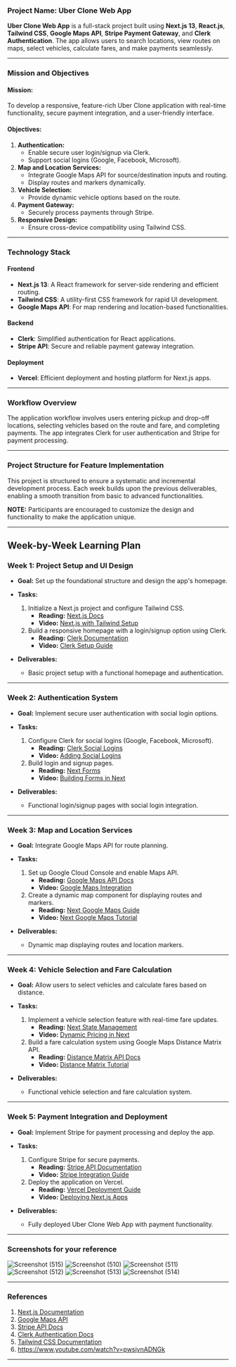 ### **Project Name: Uber Clone Web App**

**Uber Clone Web App** is a full-stack project built using **Next.js 13**, **React.js**, **Tailwind CSS**, **Google Maps API**, **Stripe Payment Gateway**, and **Clerk Authentication**. The app allows users to search locations, view routes on maps, select vehicles, calculate fares, and make payments seamlessly.

---

### **Mission and Objectives**

#### **Mission:**
To develop a responsive, feature-rich Uber Clone application with real-time functionality, secure payment integration, and a user-friendly interface.

#### **Objectives:**
1. **Authentication:**
   - Enable secure user login/signup via Clerk.
   - Support social logins (Google, Facebook, Microsoft).
2. **Map and Location Services:**
   - Integrate Google Maps API for source/destination inputs and routing.
   - Display routes and markers dynamically.
3. **Vehicle Selection:**
   - Provide dynamic vehicle options based on the route.
4. **Payment Gateway:**
   - Securely process payments through Stripe.
5. **Responsive Design:**
   - Ensure cross-device compatibility using Tailwind CSS.

---

### **Technology Stack**

#### **Frontend**
- **Next.js 13**: A React framework for server-side rendering and efficient routing.
- **Tailwind CSS**: A utility-first CSS framework for rapid UI development.
- **Google Maps API**: For map rendering and location-based functionalities.

#### **Backend**
- **Clerk**: Simplified authentication for React applications.
- **Stripe API**: Secure and reliable payment gateway integration.

#### **Deployment**
- **Vercel**: Efficient deployment and hosting platform for Next.js apps.

---

### **Workflow Overview**

The application workflow involves users entering pickup and drop-off locations, selecting vehicles based on the route and fare, and completing payments. The app integrates Clerk for user authentication and Stripe for payment processing.

---

### **Project Structure for Feature Implementation**

This project is structured to ensure a systematic and incremental development process. Each week builds upon the previous deliverables, enabling a smooth transition from basic to advanced functionalities.

**NOTE:** Participants are encouraged to customize the design and functionality to make the application unique.

---

## **Week-by-Week Learning Plan**

### **Week 1: Project Setup and UI Design**
- **Goal:** Set up the foundational structure and design the app's homepage.
- **Tasks:**
  1. Initialize a Next.js project and configure Tailwind CSS.
     - **Reading:** [Next.js Docs](https://nextjs.org/docs/getting-started)
     - **Video:** [Next.js with Tailwind Setup](https://www.youtube.com/watch?v=ZVnjOPwW4ZA&t=178s)
  2. Build a responsive homepage with a login/signup option using Clerk.
     - **Reading:** [Clerk Documentation](https://clerk.dev/docs)
     - **Video:** [Clerk Setup Guide](https://www.youtube.com/watch?v=RHFmsoiVtKE&t=3s)

- **Deliverables:**
  - Basic project setup with a functional homepage and authentication.

---

### **Week 2: Authentication System**
- **Goal:** Implement secure user authentication with social login options.
- **Tasks:**
  1. Configure Clerk for social logins (Google, Facebook, Microsoft).
     - **Reading:** [Clerk Social Logins](https://clerk.dev/docs/social-logins)
     - **Video:** [Adding Social Logins](https://www.youtube.com/watch?v=pjFbcXi8eCM&t=88s)
  2. Build login and signup pages.
     - **Reading:** [Next Forms](https://nextjs.org/docs/app/api-reference/components/form)
     - **Video:** [Building Forms in Next](https://www.youtube.com/watch?v=KhO4VjaYSXU)

- **Deliverables:**
  - Functional login/signup pages with social login integration.

---

### **Week 3: Map and Location Services**
- **Goal:** Integrate Google Maps API for route planning.
- **Tasks:**
  1. Set up Google Cloud Console and enable Maps API.
     - **Reading:** [Google Maps API Docs](https://developers.google.com/maps/documentation)
     - **Video:** [Google Maps Integration](https://www.youtube.com/watch?v=3zvF5uYsswI)
  2. Create a dynamic map component for displaying routes and markers.
     - **Reading:** [Next Google Maps Guide](https://dev.to/adrianbailador/creating-an-interactive-map-with-the-google-maps-api-in-nextjs-54a4)
     - **Video:** [Next Google Maps Tutorial](https://www.youtube.com/watch?v=LgTan_NZnAg)

- **Deliverables:**
  - Dynamic map displaying routes and location markers.

---

### **Week 4: Vehicle Selection and Fare Calculation**
- **Goal:** Allow users to select vehicles and calculate fares based on distance.
- **Tasks:**
  1. Implement a vehicle selection feature with real-time fare updates.
     - **Reading:** [Next State Management](https://nextjs.org/docs/app/building-your-application/rendering)
     - **Video:** [Dynamic Pricing in Next](https://www.youtube.com/watch?v=_gRxCvDjWjs)
  2. Build a fare calculation system using Google Maps Distance Matrix API.
     - **Reading:** [Distance Matrix API Docs](https://developers.google.com/maps/documentation/distance-matrix)
     - **Video:** [Distance Matrix Tutorial](https://www.youtube.com/watch?v=bt_mQrv02YQ)

- **Deliverables:**
  - Functional vehicle selection and fare calculation system.

---

### **Week 5: Payment Integration and Deployment**
- **Goal:** Implement Stripe for payment processing and deploy the app.
- **Tasks:**
  1. Configure Stripe for secure payments.
     - **Reading:** [Stripe API Documentation](https://stripe.com/docs)
     - **Video:** [Stripe Integration Guide](https://www.youtube.com/watch?v=fgbEwVWlpsI)
  2. Deploy the application on Vercel.
     - **Reading:** [Vercel Deployment Guide](https://vercel.com/docs)
     - **Video:** [Deploying Next.js Apps](https://www.youtube.com/watch?v=2HBIzEx6IZA&t=10s)

- **Deliverables:**
  - Fully deployed Uber Clone Web App with payment functionality.

---
### Screenshots for your reference
![Screenshot (515)](https://github.com/user-attachments/assets/4c1c5d7d-ba40-4227-abe9-622acec81388)
![Screenshot (510)](https://github.com/user-attachments/assets/c1f09bf9-fd7c-4fbe-94c3-b9c3c699c829)
![Screenshot (511)](https://github.com/user-attachments/assets/4c17a616-6f74-4d93-b2a6-78fdc824a537)
![Screenshot (512)](https://github.com/user-attachments/assets/d3b68174-cb04-433f-bdd5-8742e12e396b)
![Screenshot (513)](https://github.com/user-attachments/assets/5c27b872-1f3e-4345-8ac9-6986520815dc)
![Screenshot (514)](https://github.com/user-attachments/assets/b96c0e91-cd4c-4064-99fa-8ee89661b808)


---

### **References**
1. [Next.js Documentation](https://nextjs.org/docs)
2. [Google Maps API](https://developers.google.com/maps/documentation)
3. [Stripe API Docs](https://stripe.com/docs)
4. [Clerk Authentication Docs](https://clerk.dev/docs)
5. [Tailwind CSS Documentation](https://tailwindcss.com/docs)
6. https://www.youtube.com/watch?v=pwsjvnADNGk

---
